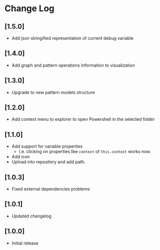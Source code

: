 # Change Log

## [1.5.0]
- Add json stringified representation of current debug variable

## [1.4.0]
- Add graph and pattern operations information to visualization

## [1.3.0]
- Upgrade to new pattern models structure

## [1.2.0]
- Add context menu to explorer to open Powershell in the selected folder

## [1.1.0]
- Add support for variable properties
  - I.e. clicking on properties like `context` of `this.context` works now.
- Add icon
- Upload into repository and add path.

## [1.0.3]
- Fixed external dependencies problems

## [1.0.1]
- Updated changelog

## [1.0.0]
- Initial release
